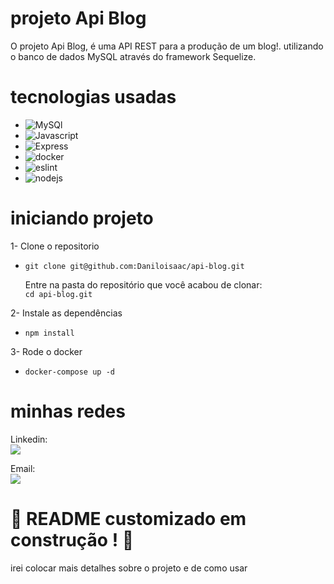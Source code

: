 # projeto Api Blog

O projeto Api Blog, é uma API REST para a produção de um blog!. utilizando o banco de dados MySQL através do framework Sequelize.
# tecnologias usadas

* ![MySQl][MySQl]
* ![Javascript][Javascript]
* ![Express][Express.js]
* ![docker][docker]
* ![eslint][eslint]
* ![nodejs][nodejs]


[MySQl]: https://img.shields.io/badge/mysql-0769AD?style=for-the-badge&logo=mysql&logoColor=white

[Javascript]: https://img.shields.io/badge/javascript-fdca01?style=for-the-badge&logo=javascript&logoColor=white

[Express.js]: https://img.shields.io/badge/Express-35495E?style=for-the-badge&logo=Express&logoColor=4FC08D

[docker]: https://img.shields.io/badge/docker-2596b1?style=for-the-badge&logo=docker&logoColor=white

[eslint]: https://img.shields.io/badge/eslint-4b32c3?style=for-the-badge&logo=eslint&logoColor=8080f2

[nodejs]: https://img.shields.io/badge/nodejs-75aa63?style=for-the-badge&logo=nodejs&logoColor=white

# iniciando projeto

1- Clone o repositorio
* `git clone git@github.com:Daniloisaac/api-blog.git`


   Entre na pasta do repositório que você acabou de clonar: <br>
  `cd api-blog.git`

2- Instale as dependências
* `npm install`

3- Rode o docker
* `docker-compose up -d`

<!--# usando o projeto
para usar esse projeto recomendo usar duas extensoẽs

a extensão do docker <br>
Link do Marketplace do VS: https://marketplace.visualstudio.com/items?itemName=ms-azuretools.vscode-docker

a extensão do thunder <br>
Link do Marketplace do VS: https://marketplace.visualstudio.com/items?itemName=rangav.vscode-thunder-client
-->

# minhas redes 
Linkedin: <br>
<a href="https://www.linkedin.com/in/danilo-isaac-0034b1238/" target="_blank"><img src="https://img.shields.io/badge/-LinkedIn-%230077B5?style=for-the-badge&logo=linkedin&logoColor=white" target="_blank"></a>  

Email: <br>
<a href = "mailto:daniloisaac942@gmail.com"><img src="https://img.shields.io/badge/-Gmail-%23333?style=for-the-badge&logo=gmail&logoColor=white" target="_blank"></a>

# :construction: README customizado em construção ! :construction:
irei colocar mais detalhes sobre o projeto e de como usar

